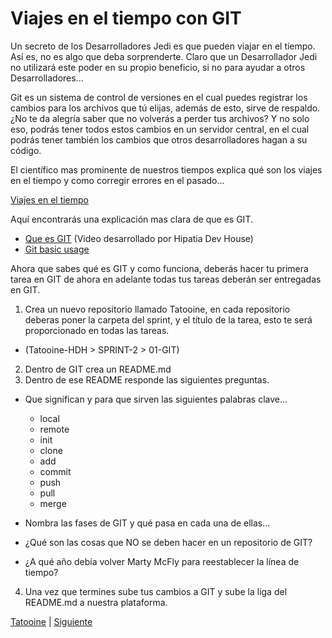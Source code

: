 # Viajes en el tiempo con GIT

Un secreto de los Desarrolladores Jedi es que pueden viajar en el tiempo. Así es, no es algo que deba sorprenderte.
Claro que un Desarrollador Jedi no utilizará este poder en su propio beneficio, si no para ayudar a otros Desarrolladores...

Git es un sistema de control de versiones en el cual puedes registrar los cambios para los archivos que tú elijas, además de esto, sirve de respaldo. ¿No te da alegría saber que no volverás a perder tus archivos? Y no solo eso, podrás tener todos estos cambios en un servidor central, en el cual podrás tener también los cambios que otros desarrolladores hagan a su código.

El científico mas prominente de nuestros tiempos explica qué son los viajes en el tiempo y como corregir errores en el pasado...

[Viajes en el tiempo](https://youtu.be/0kzHAqPelcc)


Aquí encontrarás una explicación mas clara de que es GIT.

- [Que es GIT](https://www.youtube.com/watch?v=GDFr8j_ZHwY) (Video desarrollado por Hipatia Dev House)
- [Git basic usage](https://www.youtube.com/watch?v=GDFr8j_ZHwY)


Ahora que sabes qué es GIT y como funciona, deberás hacer tu primera tarea en GIT de ahora en adelante todas tus tareas deberán ser entregadas en GIT.

1. Crea un nuevo repositorio llamado Tatooine, en cada repositorio deberas poner la carpeta del sprint, y el título de la tarea, esto te será proporcionado en todas las tareas.
  - (Tatooine-HDH > SPRINT-2 > 01-GIT)
2. Dentro de GIT crea un README.md
3. Dentro de ese README responde las siguientes preguntas.
  - Que significan y para que sirven las siguientes palabras clave...
    - local
    - remote
    - init
    - clone
    - add
    - commit
    - push
    - pull
    - merge

  - Nombra las fases de GIT y qué pasa en cada una de ellas...

  - ¿Qué son las cosas que NO se deben hacer en un repositorio de GIT?

  - ¿A qué año debía volver Marty McFly para reestablecer la línea de tiempo?

4.  Una vez que termines sube tus cambios a GIT y sube la liga del README.md a nuestra plataforma.


[Tatooine](tatooine.md) | [Siguiente](git-trello.md)
